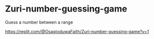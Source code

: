 # Zuri-number-guessing-game
Guess a number between a range 

https://replit.com/@OsagioduwaFaith/Zuri-number-guessing-game?v=1
